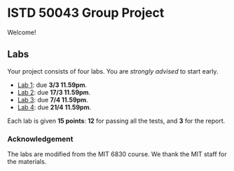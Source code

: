 ISTD 50043 Group Project
===========

Welcome!

## Labs
Your project consists of four labs. You are *strongly advised* to start early.  

* [Lab 1](lab1.md): due **3/3 11.59pm**.
* [Lab 2](lab2.md): due **17/3 11.59pm**.
* [Lab 3](lab3.md): due **7/4 11.59pm**. 
* [Lab 4](lab4.md): due **21/4 11.59pm**. 

Each lab is given **15 points**: **12** for passing all the tests, and **3** for the report. 


### Acknowledgement
The labs are modified from the MIT 6830 course. We thank the MIT staff for the materials.  
